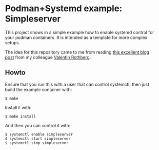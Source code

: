 # Podman+Systemd example: Simpleserver

This project shows in a simple example how to enable systemd control for your
podman containers. It is intended as a template for more complex setups.

The idea for this repository came to me from reading
[this excellent blog post](https://www.redhat.com/sysadmin/podman-shareable-systemd-services)
from my colleague [Valentin Rothberg](https://github.com/vrothberg).

## Howto

Ensure that you run this with a user that can control systemctl, then just
build the example container with:

    $ make

Install it with:

    $ make install

And then you can control it with:

    $ systemctl enable simpleserver
    $ systemctl start simpleserver
    $ systemctl stop simpleserver

